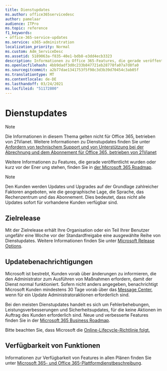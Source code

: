 ```yaml
---
title: Dienstupdates
ms.author: office365servicedesc
author: pamelaar
audience: ITPro
ms.topic: reference
f1_keywords:
- office-365-service-updates
ms.service: o365-administration
localization_priority: Normal
ms.custom: Adm_ServiceDesc
ms.assetid: 5189063a-f835-40e1-bdb8-e3dd4ecb3323
description: Informationen zu Office 365-Features, die gerade veröffentlicht wurden oder gerade veröffentlicht werden, finden Sie in der Microsoft 365 Roadmap.
ms.openlocfilehash: 4bb9dadf3d0c233b847721eb28778fa07a7d8fa0
ms.sourcegitcommit: a2b77dae1341753f5f98c3d3b39d70454c3ab05f
ms.translationtype: MT
ms.contentlocale: de-DE
ms.lasthandoff: 03/24/2021
ms.locfileid: "51172800"
---
```

# <a name="service-updates"></a>Dienstupdates

> [!NOTE]
> Die Informationen in diesem Thema gelten nicht für Office 365, betrieben von 21Vianet. Weitere Informationen zu Dienstupdates finden Sie unter [Anfordern von technischem Support und von Unterstützung bei der Abrechnung und dem Abonnement für Office 365, betrieben von 21Vianet](/microsoft-365/admin/contact-support-for-business-products) 
  
Weitere Informationen zu Features, die gerade veröffentlicht wurden oder kurz vor der Ener ung stehen, finden Sie in [der Microsoft 365 Roadmap](https://go.microsoft.com/fwlink/?LinkId=509914).
  
> [!NOTE]
> Den Kunden werden Updates und Upgrades auf der Grundlage zahlreicher Faktoren angeboten, wie die geographische Lage, die Sprache, das Rechenzentrum und das Abonnement. Dies bedeutet, dass nicht alle Updates sofort für vorhandene Kunden verfügbar sind. 
  
## <a name="targeted-release"></a>Zielrelease

Mit der Zielrelease erhält Ihre Organisation oder ein Teil Ihrer Benutzer ungefähr eine Woche vor der Standardfreigabe eine ausgewählte Reihe von Dienstupdates. Weitere Informationen finden Sie unter [Microsoft Release Options](/office365/admin/manage/release-options-in-office-365). 
  
## <a name="update-notifications"></a>Updatebenachrichtigungen

Microsoft ist bestrebt, Kunden vorab über änderungen zu informieren, die den Administrator zum Ausführen von Maßnahmen erfordern, damit der Dienst normal funktioniert. Sofern nicht anders angegeben, benachrichtigt Microsoft Kunden mindestens 30 Tage vorab über das [Message Center](/office365/admin/manage/message-center), wenn für ein Update Administratoraktionen erforderlich sind. 
  
Bei den meisten Dienstupdates handelt es sich um Fehlerbehebungen, Leistungsverbesserungen und Sicherheitsupdates, für die keine Aktionen im Auftrag des Kunden erforderlich sind. Neue und verbesserte Features finden Sie in der [Microsoft 365 Business Roadmap](https://roadmap.office.com/).
  
Bitte beachten Sie, dass Microsoft die [Online-Lifecycle-Richtlinie folgt.](https://support.microsoft.com/lifecycle#gp/osslpolicy)
  
## <a name="feature-availability"></a>Verfügbarkeit von Funktionen

Informationen zur Verfügbarkeit von Features in allen Plänen finden Sie unter [Microsoft 365- und Office 365-Plattformdienstbeschreibung](office-365-platform-service-description.md).

